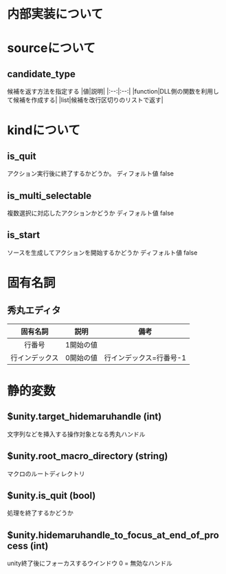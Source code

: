 ﻿# 内部実装について

# sourceについて

## candidate_type

候補を返す方法を指定する
|値|説明|
|:--:|:--:|
|function|DLL側の関数を利用して候補を作成する|
|list|候補を改行区切りのリストで返す|

# kindについて

## is_quit
アクション実行後に終了するかどうか。
ディフォルト値	false

## is_multi_selectable
複数選択に対応したアクションかどうか
ディフォルト値	false

## is_start
ソースを生成してアクションを開始するかどうか
ディフォルト値 false

# 固有名詞
## 秀丸エディタ
|固有名詞|説明|備考|
|:--:|:--:|:--:|
|行番号|1開始の値||
|行インデックス|0開始の値|行インデックス=行番号-1|
 
 	
# 静的変数
## $unity.target_hidemaruhandle (int)
文字列などを挿入する操作対象となる秀丸ハンドル

## $unity.root_macro_directory (string)
マクロのルートディレクトリ

## $unity.is_quit (bool)
処理を終了するかどうか


## $unity.hidemaruhandle_to_focus_at_end_of_process (int)
unity終了後にフォーカスするウインドウ
0 = 無効なハンドル
